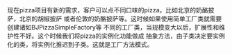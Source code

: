 现在pizza项目有新的需求，客户可以点不同口味的pizza，比如北京的奶酪披萨，北京的胡椒披萨
或者伦敦的奶酪披萨等。这时候如果使用简单工厂类就需要创建诸如BJPizzaSimpleFactory等
不同的工厂类，当规模变大以后，扩展性和维护性不好。这个时候我们将pizza的实例化功能做成
抽象方法，由子类决定要实例化的类，将实例化推迟到子类。这就是工厂方法模式。
